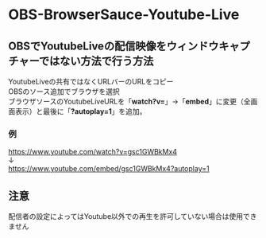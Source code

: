 # OBS-BrowserSauce-Youtube-Live
## OBSでYoutubeLiveの配信映像をウィンドウキャプチャーではない方法で行う方法
YoutubeLiveの共有ではなくURLバーのURLをコピー  
OBSのソース追加でブラウザを選択  
ブラウザソースのYoutubeLiveURLを「**watch?v=**」→「**embed**」に変更（全画面表示）と最後に「**?autoplay=1**」を追加。
### 例
https://www.youtube.com/watch?v=gsc1GWBkMx4  
↓  
https://www.youtube.com/embed/gsc1GWBkMx4?autoplay=1

## 注意
配信者の設定によってはYoutube以外での再生を許可していない場合は使用できません
